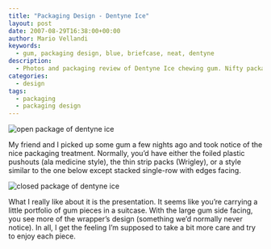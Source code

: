 ```yaml
---
title: "Packaging Design - Dentyne Ice"
layout: post
date: 2007-08-29T16:38:00+00:00
author: Mario Vellandi
keywords:
  - gum, packaging design, blue, briefcase, neat, dentyne
description:
  - Photos and packaging review of Dentyne Ice chewing gum. Nifty package and vibrant colors
categories:
  - design
tags:
  - packaging
  - packaging design
---
```

<img src="http://farm2.static.flickr.com/1292/1271092322_ca4be24f32_o.jpg" alt="open package of dentyne ice" />

My friend and I picked up some gum a few nights ago and took notice of the nice packaging treatment. Normally, you&#8217;d have either the foiled plastic pushouts (ala medicine style), the thin strip packs (Wrigley), or a style similar to the one below except stacked single-row with edges facing.

<img src="http://farm2.static.flickr.com/1030/1270230687_89a26dab22_o.jpg" alt="closed package of dentyne ice" />

What I really like about it is the presentation. It seems like you&#8217;re carrying a little portfolio of gum pieces in a suitcase. With the large gum side facing, you see more of the wrapper&#8217;s design (something we&#8217;d normally never notice). In all, I get the feeling I&#8217;m supposed to take a bit more care and try to enjoy each piece.
